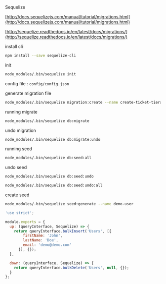 Sequelize

[http://docs.sequelizejs.com/manual/tutorial/migrations.html](http://docs.sequelizejs.com/manual/tutorial/migrations.html)

[http://sequelize.readthedocs.io/en/latest/docs/migrations/](http://sequelize.readthedocs.io/en/latest/docs/migrations/)

install cli

```bash
npm install --save sequelize-cli
```

init

```bash
node_modules/.bin/sequelize init
```

config file : `config/config.json`

generate migration file

```bash
node_modules/.bin/sequelize migration:create --name create-ticket-tiers
```

running migrate

```bash
node_modules/.bin/sequelize db:migrate
```

undo migration

```bash
node_modules/.bin/sequelize db:migrate:undo
```

running seed

```bash
node_modules/.bin/sequelize db:seed:all
```

undo seed

```bash
node_modules/.bin/sequelize db:seed:undo
```

```bash
node_modules/.bin/sequelize db:seed:undo:all
```

create seed

```bash
node_modules/.bin/sequelize seed:generate --name demo-user
```

```js
'use strict';

module.exports = {
  up: (queryInterface, Sequelize) => {
    return queryInterface.bulkInsert('Users', [{
        firstName: 'John',
        lastName: 'Doe',
        email: 'demo@demo.com'
      }], {});
  },

  down: (queryInterface, Sequelize) => {
    return queryInterface.bulkDelete('Users', null, {});
  }
};
```



